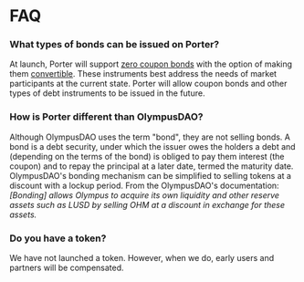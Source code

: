 # FAQ

### What types of bonds can be issued on Porter?

At launch, Porter will support [zero coupon bonds](intro-to-bonds/zero-coupon-bonds/) with the option of making them [convertible](intro-to-bonds/convertible-bonds/). These instruments best address the needs of market participants at the current state. Porter will allow coupon bonds and other types of debt instruments to be issued in the future.

### How is Porter different than OlympusDAO?

Although OlympusDAO uses the term "bond", they are not selling bonds. A bond is a debt security, under which the issuer owes the holders a debt and (depending on the terms of the bond) is obliged to pay them interest (the coupon) and to repay the principal at a later date, termed the maturity date. OlympusDAO's bonding mechanism can be simplified to selling tokens at a discount with a lockup period. From the OlympusDAO's documentation: _\[Bonding] allows Olympus to acquire its own liquidity and other reserve assets such as LUSD by selling OHM at a discount in exchange for these assets._

### Do you have a token?

We have not launched a token. However, when we do, early users and partners will be compensated.
